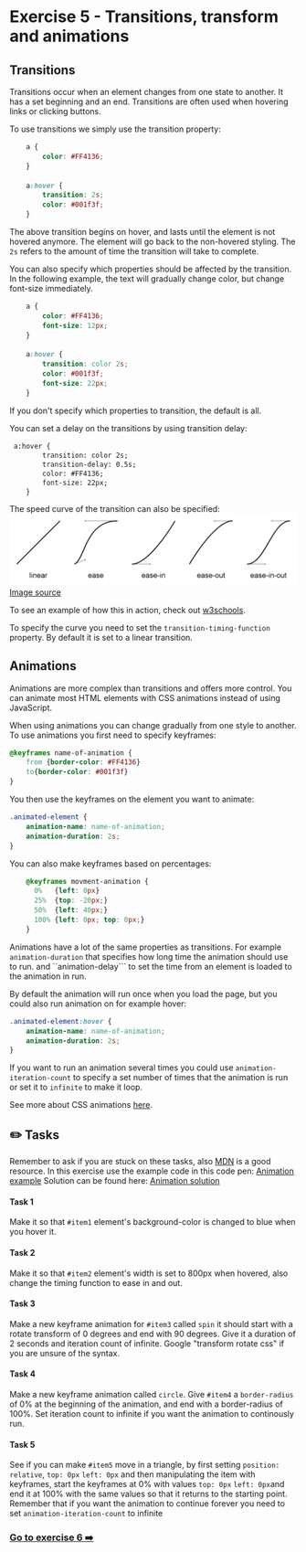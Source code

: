 # Exercise 5 - Transitions, transform and animations

## Transitions
Transitions occur when an element changes from one state to another. It has a set beginning and an end. Transitions are often used when hovering links or clicking buttons. 

To use transitions we simply use the transition property:

```css
    a {
        color: #FF4136;
    }

    a:hover {
        transition: 2s; 
        color: #001f3f;
    }
```

The above transition begins on hover, and lasts until the element is not hovered anymore. The element will go back to the non-hovered styling. The ```2s``` refers to the amount of time the transition will take to complete. 

You can also specify which properties should be affected by the transition. In the following example, the text will gradually change color, but change font-size immediately.

```css
    a {
        color: #FF4136;
        font-size: 12px;
    }

    a:hover {
        transition: color 2s; 
        color: #001f3f;
        font-size: 22px;
    }
```

If you don't specify which properties to transition, the default is all. 

You can set a delay on the transitions by using transition delay: 

```
 a:hover {
        transition: color 2s; 
        transition-delay: 0.5s;
        color: #FF4136;
        font-size: 22px;
    }
```

The speed curve of the transition can also be specified:
![Transition curves](images/5-1.png)
[Image source](https://developer.tizen.org/community/tip-tech/working-css3-transitions)

To see an example of how this in action, check out [w3schools](https://www.w3schools.com/css/tryit.asp?filename=trycss3_transition_speed). 

To specify the curve you need to set the ```transition-timing-function``` property. By default it is set to a linear transition. 

## Animations
Animations are more complex than transitions and offers more control. You can animate most HTML elements with CSS animations instead of using JavaScript.

When using animations you can change gradually from one style to another. To use animations you first need to specify keyframes:

```css
@keyframes name-of-animation {
    from {border-color: #FF4136}
    to{border-color: #001f3f}
}
```

You then use the keyframes on the element you want to animate: 

```css
.animated-element {
    animation-name: name-of-animation;
    animation-duration: 2s;
}
```

You can also make keyframes based on percentages: 
```css
    @keyframes movment-animation {
      0%   {left: 0px}
      25%  {top: -20px;}
      50%  {left: 40px;}
      100% {left: 0px; top: 0px;}
    }
```

Animations have a lot of the same properties as transitions. For example ```animation-duration``` that specifies how long time the animation should use to run. and ``animation-delay``` to set the time from an element is loaded to the animation in run. 

By default the animation will run once when you load the page, but you could also run animation on for example hover: 

```css
.animated-element:hover {
    animation-name: name-of-animation;
    animation-duration: 2s;
}
```

If you want to run an animation several times you could use ```animation-iteration-count``` to specify a set number of times that the animation is run or set it to ```infinite``` to make it loop. 

See more about CSS animations [here](https://developer.mozilla.org/en-US/docs/Web/CSS/CSS_Animations/Using_CSS_animations).

## :pencil2: Tasks
Remember to ask if you are stuck on these tasks, also [MDN](https://developer.mozilla.org/en-US/docs/Web/CSS) is a good resource.
In this exercise use the example code in this code pen: [Animation example](https://codepen.io/taranger/pen/LaBpGr)
Solution can be found here: [Animation solution](https://codepen.io/taranger/pen/drjYGq)

#### Task 1
Make it so that `#item1` element's background-color is changed to blue when you hover it.

#### Task 2
Make it so that `#item2` element's width is set to 800px when hovered, also change the timing function to ease in and out.

#### Task 3
Make a new keyframe animation for `#item3` called ``spin`` it should start with a rotate transform of 0 degrees and end with 90 degrees. Give it a duration of 2 seconds and iteration count of infinite. Google "transform rotate css" if you are unsure of the syntax.

#### Task 4
Make a new keyframe animation called ``circle``. Give `#item4` a `border-radius` of 0% at the beginning of the animation, and end with a border-radius of 100%. Set iteration count to infinite if you want the animation to continously run.

#### Task 5
See if you can make `#item5` move in a triangle, by first setting `position: relative`, `top: 0px` `left: 0px` and then manipulating the item with keyframes, start the keyframes at 0% with values `top: 0px` `left: 0px`and end it at 100% with the same values so that it returns to the starting point. Remember that if you want the animation to continue forever you need to set `animation-iteration-count` to infinite

### [Go to exercise 6 :arrow_right:](../exercise-6/readme.md)
